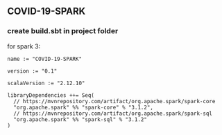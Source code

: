 ## COVID-19-SPARK 

### create build.sbt in project folder
for spark 3:
````
name := "COVID-19-SPARK"

version := "0.1"

scalaVersion := "2.12.10"

libraryDependencies ++= Seq(
  // https://mvnrepository.com/artifact/org.apache.spark/spark-core
  "org.apache.spark" %% "spark-core" % "3.1.2",
  // https://mvnrepository.com/artifact/org.apache.spark/spark-sql
  "org.apache.spark" %% "spark-sql" % "3.1.2"
)
````

